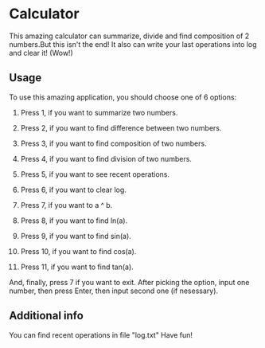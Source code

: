 # Calculator

This amazing calculator can summarize, divide and find composition of 2 numbers.But this isn't the end! It also can write your last operations into log and clear it! (Wow!)

## Usage

To use this amazing application, you should choose one of 6 options:

1. Press 1, if you want to summarize two numbers.

2. Press 2, if you want to find difference between two numbers.

3. Press 3, if you want to find composition of two numbers.

4. Press 4, if you want to find division of two numbers.

5. Press 5, if you want to see recent operations.

6. Press 6, if you want to clear log.

7. Press 7, if you want to a ^ b.

8. Press 8, if you want to find ln(a).

9. Press 9, if you want to find sin(a).

10. Press 10, if you want to find cos(a).

11. Press 11, if you want to find tan(a).

And, finally, press 7 if you want to exit. After picking the option, input one number, then press Enter, then input second one (if nesessary).

## Additional info

You can find recent operations in file "log.txt"
Have fun!
